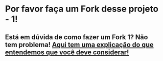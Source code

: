 # Por favor faça um Fork desse projeto - 1!

## Está em dúvida de como fazer um Fork 1? Não tem problema! [Aqui tem uma explicação do que entendemos que você deve considerar!](https://docs.github.com/en/github/getting-started-with-github/fork-a-repo)